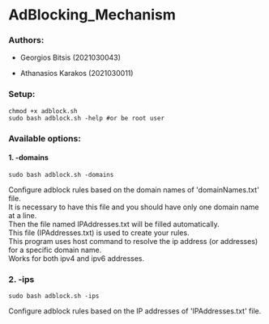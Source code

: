 # AdBlocking_Mechanism
### Authors: 
- Georgios Bitsis (2021030043) </p>
- Athanasios Karakos (2021030011)
### Setup:
```
chmod +x adblock.sh
sudo bash adblock.sh -help #or be root user
```
### Available options: 
#### 1. -domains
```
sudo bash adblock.sh -domains
```
Configure adblock rules based on the domain names of 'domainNames.txt' file.  
It is necessary to have this file and you should have only one domain name at a line.  
Then the file named IPAddresses.txt will be filled automatically.  
This file (IPAddresses.txt) is used to create your rules.  
This program uses host command to resolve the ip address (or addresses) for a specific domain name.  
Works for both ipv4 and ipv6 addresses.  

### 2. -ips
```
sudo bash adblock.sh -ips
```
 Configure adblock rules based on the IP addresses of 'IPAddresses.txt' file.
